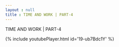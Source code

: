```yaml
---
layout : null
title : TIME AND WORK | PART-4
---
```


TIME AND WORK | PART-4



{% include youtubePlayer.html id='19-ub7Bdc1Y' %}

